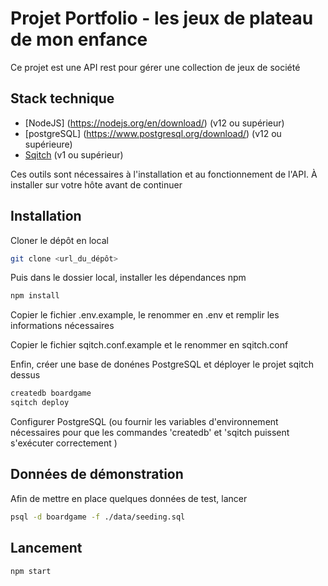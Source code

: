# Projet Portfolio - les jeux de plateau de mon enfance

Ce projet est une API rest pour gérer une collection de jeux de société

## Stack technique

- [NodeJS] (https://nodejs.org/en/download/) (v12 ou supérieur)
- [postgreSQL] (https://www.postgresql.org/download/) (v12 ou supérieure)
- [Sqitch](https://sqitch.org/download/) (v1 ou supérieur)

Ces outils sont nécessaires à l'installation et au fonctionnement de l'API.
À installer sur votre hôte avant de continuer

## Installation

Cloner le dépôt en local

```bash
git clone <url_du_dépôt>
```
Puis dans le dossier local, installer les dépendances npm 

```bash
npm install
```
Copier le fichier .env.example, le renommer en .env et remplir les informations nécessaires

Copier le fichier sqitch.conf.example et le renommer en sqitch.conf 

Enfin, créer une base de donénes PostgreSQL et déployer le projet sqitch dessus

```bash
createdb boardgame
sqitch deploy
```

Configurer PostgreSQL (ou fournir les variables d'environnement nécessaires pour que les commandes 'createdb' et 'sqitch puissent s'exécuter correctement )

## Données de démonstration

Afin de mettre en place quelques données de test, lancer 

```bash
psql -d boardgame -f ./data/seeding.sql
```

## Lancement 

```bash
npm start
```